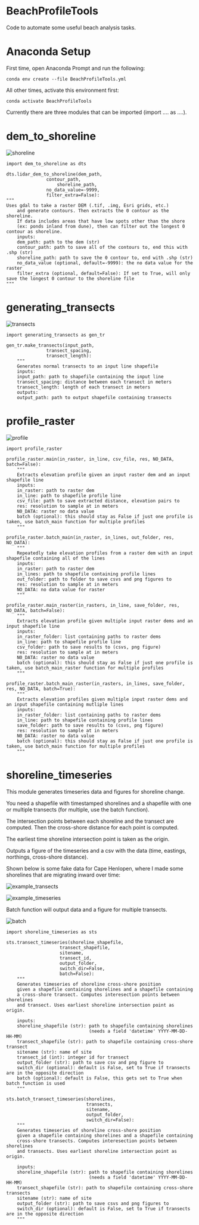 # BeachProfileTools

Code to automate some useful beach analysis tasks.

# Anaconda Setup

First time, open Anaconda Prompt and run the following:

	conda env create --file BeachProfileTools.yml

All other times, activate this environment first:
	
	conda activate BeachProfileTools

Currently there are three modules that can be imported (import .... as ....).

# dem_to_shoreline

![shoreline](/images/shoreline.JPG)

	import dem_to_shoreline as dts

	dts.lidar_dem_to_shoreline(dem_path, 
				   contour_path, 
			           shoreline_path, 
				   no_data_value=-9999, 
				   filter_extra=False):
	"""
	Uses gdal to take a raster DEM (.tif, .img, Esri grids, etc.)
    	and generate contours. Then extracts the 0 contour as the shoreline.
    	If data includes areas that have low spots other than the shore
    	(ex: ponds inland from dune), then can filter out the longest 0 contour as shoreline.
    	inputs:
    	dem_path: path to the dem (str)
    	contour_path: path to save all of the contours to, end this with .shp (str)
    	shoreline_path: path to save the 0 contour to, end with .shp (str)
    	no_data_value (optional, default=-9999): the no data value for the raster 
    	filter_extra (optional, default=False): If set to True, will only save the longest 0 contour to the shoreline file
	"""

# generating_transects

![transects](/images/transects.JPG)

	import generating_transects as gen_tr
	
	gen_tr.make_transects(input_path,
                   transect_spacing,
                   transect_length):
    	"""
    	Generates normal transects to an input line shapefile
    	inputs:
    	input_path: path to shapefile containing the input line
    	transect_spacing: distance between each transect in meters
    	transect_length: length of each transect in meters
    	outputs:
    	output_path: path to output shapefile containing transects

# profile_raster

![profile](/images/profiles.png)

	import profile_raster

	profile_raster.main(in_raster, in_line, csv_file, res, NO_DATA, batch=False):
    	"""
    	Extracts elevation profile given an input raster dem and an input shapefile line
    	inputs:
    	in_raster: path to raster dem
    	in_line: path to shapefile profile line
    	csv_file: path to save extracted distance, elevation pairs to
    	res: resolution to sample at in meters
    	N0_DATA: raster no data value
    	batch (optional): this should stay as False if just one profile is taken, use batch_main function for multiple profiles
    	"""
	
	profile_raster.batch_main(in_raster, in_lines, out_folder, res, NO_DATA):
    	"""
    	Repeatedly take elevation profiles from a raster dem with an input shapefile containing all of the lines
    	inputs:
    	in_raster: path to raster dem
    	in_lines: path to shapefile containing profile lines
    	out_folder: path to folder to save csvs and png figures to
    	res: resolution to sample at in meters
    	NO_DATA: no data value for raster
    	"""

	profile_raster.main_raster(in_rasters, in_line, save_folder, res, NO_DATA, batch=False):
    	"""
    	Extracts elevation profile given multiple input raster dems and an input shapefile line
    	inputs:
    	in_raster_folder: list containing paths to raster dems
    	in_line: path to shapefile profile line
    	csv_folder: path to save results to (csvs, png figure)
    	res: resolution to sample at in meters
    	N0_DATA: raster no data value
    	batch (optional): this should stay as False if just one profile is taken, use batch_main_raster function for multiple profiles
    	"""

	profile_raster.batch_main_raster(in_rasters, in_lines, save_folder, res, NO_DATA, batch=True):
    	"""
    	Extracts elevation profiles given multiple input raster dems and an input shapefile containing mutliple lines
    	inputs:
    	in_raster_folder: list containing paths to raster dems
    	in_line: path to shapefile containing profile lines
    	save_folder: path to save results to (csvs, png figure)
    	res: resolution to sample at in meters
    	N0_DATA: raster no data value
    	batch (optional): this should stay as False if just one profile is taken, use batch_main function for multiple profiles
    	"""

# shoreline_timeseries

This module generates timeseries data and figures for shoreline change.

You need a shapefile with timestamped shorelines and a shapefile with one or multiple transects (for multiple, use the batch function).

The intersection points between each shoreline and the transect are computed. Then the cross-shore distance for each point is computed.

The earliest time shoreline intersection point is taken as the origin.

Outputs a figure of the timeseries and a csv with the data (time, eastings, northings, cross-shore distance).

Shown below is some fake data for Cape Henlopen, where I made some shorelines that are migrating inward over time:

![example_transects](/images/transects2.JPG)

![example_timeseries](/images/capehenlopen_2.png)

Batch function will output data and a figure for multiple transects.

![batch](/images/files.JPG)

	import shoreline_timeseries as sts

	sts.transect_timeseries(shoreline_shapefile,
                        transect_shapefile,
                        sitename,
                        transect_id,
                        output_folder,
                        switch_dir=False,
                        batch=False):
    	"""
    	Generates timeseries of shoreline cross-shore position
    	given a shapefile containing shorelines and a shapefile containing
    	a cross-shore transect. Computes interesection points between shorelines
    	and transect. Uses earliest shoreline intersection point as origin.
    
    	inputs:
    	shoreline_shapefile (str): path to shapefile containing shorelines
                               	   (needs a field 'datetime' YYYY-MM-DD-HH-MM)
    	transect_shapefile (str): path to shapefile containing cross-shore transect
    	sitename (str): name of site
    	transect_id (int): integer id for transect
    	output_folder (str): path to save csv and png figure to
    	switch_dir (optional): default is False, set to True if transects are in the opposite direction
    	batch (optional): default is False, this gets set to True when batch function is used
    	"""

	sts.batch_transect_timeseries(shorelines,
                              	  transects,
                              	  sitename,
                                  output_folder,
                                  switch_dir=False):
    	"""
    	Generates timeseries of shoreline cross-shore position
    	given a shapefile containing shorelines and a shapefile containing
    	cross-shore transects. Computes interesection points between shorelines
    	and transects. Uses earliest shoreline intersection point as origin.
    
    	inputs:
    	shoreline_shapefile (str): path to shapefile containing shorelines
                               	   (needs a field 'datetime' YYYY-MM-DD-HH-MM)
    	transect_shapefile (str): path to shapefile containing cross-shore transects
    	sitename (str): name of site
    	output_folder (str): path to save csvs and png figures to
    	switch_dir (optional): default is False, set to True if transects are in the opposite direction
    	"""
	
